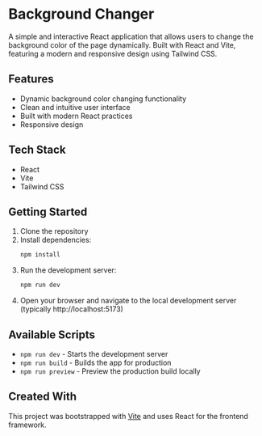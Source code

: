 # Background Changer

A simple and interactive React application that allows users to change the background color of the page dynamically. Built with React and Vite, featuring a modern and responsive design using Tailwind CSS.

## Features

- Dynamic background color changing functionality
- Clean and intuitive user interface
- Built with modern React practices
- Responsive design

## Tech Stack

- React
- Vite
- Tailwind CSS

## Getting Started

1. Clone the repository
2. Install dependencies:
   ```bash
   npm install
   ```
3. Run the development server:
   ```bash
   npm run dev
   ```
4. Open your browser and navigate to the local development server (typically http://localhost:5173)

## Available Scripts

- `npm run dev` - Starts the development server
- `npm run build` - Builds the app for production
- `npm run preview` - Preview the production build locally

## Created With

This project was bootstrapped with [Vite](https://vitejs.dev/) and uses React for the frontend framework.
